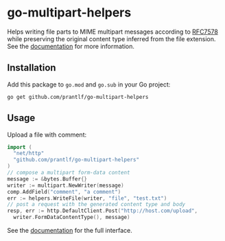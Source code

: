 # go-multipart-helpers

Helps writing file parts to MIME multipart messages according to [RFC7578] while preserving the original content type inferred from the file extension. See the [documentation] for more information.

## Installation

Add this package to `go.mod` and `go.sub` in your Go project:

    go get github.com/prantlf/go-multipart-helpers

## Usage

Upload a file with comment:

```go
import (
  "net/http"
  "github.com/prantlf/go-multipart-helpers"
)
// compose a multipart form-data content
message := &bytes.Buffer{}
writer := multipart.NewWriter(message)
comp.AddField("comment", "a comment")
err := helpers.WriteFile(writer, "file", "test.txt")
// post a request with the generated content type and body
resp, err := http.DefaultClient.Post("http://host.com/upload",
  writer.FormDataContentType(), message)
```

See the [documentation] for the full interface.

[documentation]: https://pkg.go.dev/github.com/prantlf/go-multipart-helpers
[RFC7578]: https://tools.ietf.org/html/rfc7578
